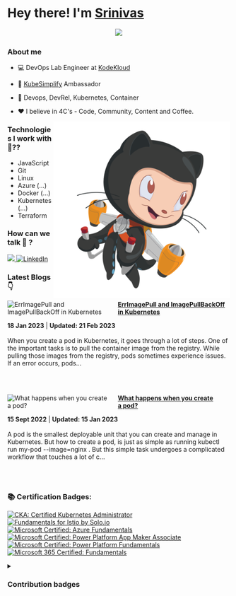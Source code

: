 #  Hey there! I'm [Srinivas](https://twitter.com/__karnati)

<!-- Typing SVG by DenverCoder1 - https://github.com/DenverCoder1/readme-typing-svg -->
<p align="center">
<!--   <a href="https://github.com/DenverCoder1/readme-typing-svg"> -->
    <img src="https://readme-typing-svg.herokuapp.com?color=E22FE4&width=380&height=45&lines=DevOps+Engineer;Cloud+Native+Advocate;Code+Community+Content;Nice+To+Meet+You+...&center=true"></a>

</p>


### About me

- 💻 DevOps Lab Engineer at [KodeKloud](https://kodekloud.com/)
- 🤝 [KubeSimplify](https://kubesimplify.com/) Ambassador
- 🌱 Devops, DevRel, Kubernetes, Container

- ❤️ I believe in 4C's - Code, Community, Content and Coffee.

<img align="right" alt="PNG" src="https://github.com/karnatisrinivas/karnatisrinivas/blob/main/cat.png" width="400" height="400" />


### Technologies I work with 🤔??

<!-- ![Javascript](https://img.shields.io/badge/JavaScript-323330?style=for-the-badge&logo=javascript&logoColor=F7DF1E) ![HTML](https://img.shields.io/badge/HTML5-E34F26?style=for-the-badge&logo=html5&logoColor=white) ![CSS](https://img.shields.io/badge/-css3-1572B6?&style=for-the-badge&logo=css3&logoColor=white) ![Tailwind](https://img.shields.io/badge/Tailwind-38B2AC?style=for-the-badge&logo=tailwind-css&logoColor=white)


![GIT](https://img.shields.io/badge/GIT-E44C30?style=for-the-badge&logo=git&logoColor=white) ![Linux](https://img.shields.io/badge/Linux-FCC624?style=for-the-badge&logo=linux&logoColor=black) ![BASH](https://img.shields.io/badge/BASH-4EAA25?style=for-the-badge&logo=GNU%20Bash&logoColor=white)
![Azure](https://img.shields.io/badge/Azure_DevOps-0078D7?style=for-the-badge&logo=azure-devops&logoColor=white)

![Docker](https://img.shields.io/badge/Docker-2CA5E0?style=for-the-badge&logo=docker&logoColor=white)
![Kubernetes](https://img.shields.io/badge/kubernetes-%235835CC.svg?style=for-the-badge&logo=kubernetes&logoColor=white)
![GitHub Actions](https://img.shields.io/badge/githubactions-%232671E5.svg?style=for-the-badge&logo=githubactions&logoColor=white)  -->
- JavaScript
- Git
- Linux
- Azure (...)
- Docker (...)
- Kubernetes (...)
- Terraform


### How can we talk 💬 ?


<a href="https://twitter.com/__karnati"><img src="https://img.shields.io/twitter/follow/__karnati?color=blue&label=%40__karnati&logo=twitter&style=for-the-badge" height="30"> </a>
   <a href="https://www.linkedin.com/in/srinivas-karnati"><img alt="LinkedIn" title="LinkedIn" src="https://img.shields.io/badge/-LinkedIn-blue?style=for-the-badge&logo=Linkedin&logoColor=white" height="30"/></a>
   

<!-- <p align="center">
	<img width="48%" src="https://github-readme-stats.vercel.app/api?username=karnatisrinivas&show_icons=true&theme=dark" />
  <img width="48%" src="https://github-readme-streak-stats.herokuapp.com/?user=karnatisrinivas&theme=dark" />
</p>
 -->
### Latest Blogs 👇
<!-- HASHNODE_BLOG:START -->
<p align="left">
<a href="https://srinivaskarnati.hashnode.dev/errimagepull-and-imagepullbackoff-in-kubernetes-cld19vj9m000h08jr96uug0ca" title="ErrImagePull and ImagePullBackOff in Kubernetes"><img src="https://cdn.hashnode.com/res/hashnode/image/upload/v1674022408167/abc67a8f-5345-4495-8b5d-5b66cd42bfbc.png" alt="ErrImagePull and ImagePullBackOff in Kubernetes" width="250px" align="left" /></a>
<a href="https://srinivaskarnati.hashnode.dev/errimagepull-and-imagepullbackoff-in-kubernetes-cld19vj9m000h08jr96uug0ca" title="ErrImagePull and ImagePullBackOff in Kubernetes"><strong>ErrImagePull and ImagePullBackOff in Kubernetes</strong></a>
<div><strong>18 Jan 2023</strong> | <strong>Updated: 21 Feb 2023</strong></div>
<br/> When you create a pod in Kubernetes, it goes through a lot of steps. One of the important tasks is to pull the container image from the registry. While pulling those images from the registry, pods sometimes experience issues. If an error occurs, pods... </p> <br/> <br/>
<p align="left">
<a href="https://srinivaskarnati.hashnode.dev/what-happens-when-you-create-a-pod-clcwz3b1j000008kz0p8w0iok" title="What happens when you create a pod?"><img src="https://cdn.hashnode.com/res/hashnode/image/upload/v1673762633477/b67ce9ee-9e6c-4a77-892e-cbada2130400.png" alt="What happens when you create a pod?" width="250px" align="left" /></a>
<a href="https://srinivaskarnati.hashnode.dev/what-happens-when-you-create-a-pod-clcwz3b1j000008kz0p8w0iok" title="What happens when you create a pod?"><strong>What happens when you create a pod?</strong></a>
<div><strong>15 Sept 2022</strong> | <strong>Updated: 15 Jan 2023</strong></div>
<br/> A pod is the smallest deployable unit that you can create and manage in Kubernetes.
But how to create a pod, is just as simple as running kubectl run my-pod --image=nginx . But this simple task undergoes a complicated workflow that touches a lot of c... </p> <br/> <br/>
<!-- HASHNODE_BLOG:END -->

### 📚 Certification Badges:

<!--START_SECTION:badges-->
[![CKA: Certified Kubernetes Administrator](https://images.credly.com/size/110x110/images/8b8ed108-e77d-4396-ac59-2504583b9d54/cka_from_cncfsite__281_29.png)](http://www.credly.com/badges/e0154528-970c-48d4-9439-2871ae5ee36c "CKA: Certified Kubernetes Administrator")
[![Fundamentals for Istio by Solo.io](https://images.credly.com/size/110x110/images/32d83697-6930-4fc2-9d49-c24bec87e90f/image.png)](http://www.credly.com/badges/30d431a7-0d2c-4566-97f3-c2dc706fdb47 "Fundamentals for Istio by Solo.io")
[![Microsoft Certified: Azure Fundamentals](https://images.credly.com/size/110x110/images/be8fcaeb-c769-4858-b567-ffaaa73ce8cf/image.png)](http://www.credly.com/badges/2af168c1-1c47-4f2c-a378-16e972b31cd2 "Microsoft Certified: Azure Fundamentals")
[![Microsoft Certified: Power Platform App Maker Associate](https://images.credly.com/size/110x110/images/60030167-ab95-46aa-8391-c069102e5602/power-platform-app-maker-600x600.png)](http://www.credly.com/badges/0ab34c2c-254f-49da-8ce2-ca44d1a2242c "Microsoft Certified: Power Platform App Maker Associate")
[![Microsoft Certified: Power Platform Fundamentals](https://images.credly.com/size/110x110/images/2a6251f2-737b-4bf6-9190-d77570cc76fc/CERT-Fundamentals-Power-Platform.png)](http://www.credly.com/badges/47d424f1-02a2-4143-a862-a9e340363581 "Microsoft Certified: Power Platform Fundamentals")
[![Microsoft 365 Certified: Fundamentals](https://images.credly.com/size/110x110/images/0c6d9839-f468-4adc-987d-5cfae4a9ee67/image.png)](http://www.credly.com/badges/d296e48a-4db1-4236-a6cb-ed1f0d19f30e "Microsoft 365 Certified: Fundamentals")
<!--END_SECTION:badges-->


<details>
	<summary><h3>Contribution badges</h3></summary>
  <p align ="center">
     <img src="https://github-readme-stats.vercel.app/api?username=karnatisrinivas&show_icons=true&locale=en" alt="srinivaskarnati" width="48%"/>
     <img src ="https://github-readme-streak-stats.herokuapp.com?user=karnatisrinivas" alt="srinivaskarnati" width="48%"/>
  </p>
</details>
<!-- <details> 
	<summary> <h3> Resume </h3></summary>
	<p align="center">
		<img src="https://github.com/karnatisrinivas/karnatisrinivas/blob/main/Srinivaskarnati/Srinivaskarnati-1.png" alt="resume">
	</p>
	</details>
	 -->

